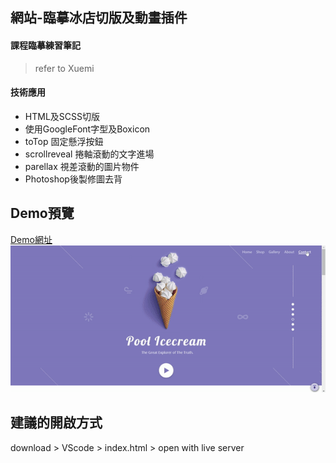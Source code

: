 
## 網站-臨摹冰店切版及動畫插件

#### 課程臨摹練習筆記
> refer to Xuemi

#### 技術應用
 - HTML及SCSS切版
 - 使用GoogleFont字型及Boxicon
 - toTop 固定懸浮按鈕
 - scrollreveal 捲軸滾動的文字進場
 - parellax 視差滾動的圖片物件
 - Photoshop後製修圖去背

## Demo預覽
[Demo網址](https://balmuda-demo-884.pages.dev/) <br/>
![Demo 預覽](demo.gif)

## 建議的開啟方式
download > VScode > index.html > open with live server
